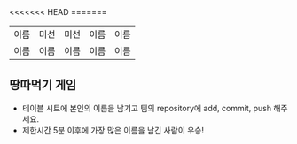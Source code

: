 <table>
      <tbody>
        <tr>
<<<<<<< HEAD
          <td>이름</td>
          <td>미선</td>
          <td>미선</td>
          <td>이름</td>
          <td>이름</td>
=======</tr>
	<tr>
          <td>이름</td>
          <td>이름</td>
          <td>이름</td>
          <td>이름</td>
          <td>이름</td>
      	</tr>
	</tbody>
</table>

## 땅따먹기 게임

- 테이블 시트에 본인의 이름을 남기고 팀의 repository에 add, commit, push 해주세요.
- 제한시간 5분 이후에 가장 많은 이름을 남긴 사람이 우승!
